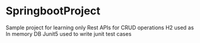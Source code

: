 # SpringbootProject
Sample project for learning only
Rest APIs for CRUD operations
H2 used as In memory DB
Junit5 used to write junit test cases
